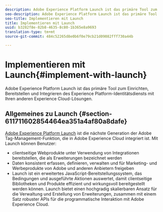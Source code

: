 ```yaml
---
description: Adobe Experience Platform Launch ist das primäre Tool zum Einrichten, Bereitstellen und Integrieren des Experience Platform-Identitätsdiensts mit Ihren anderen Experience Cloud-Lösungen.
seo-description: Adobe Experience Platform Launch ist das primäre Tool zum Einrichten, Bereitstellen und Integrieren des Experience Platform-Identitätsdiensts mit Ihren anderen Experience Cloud-Lösungen.
seo-title: Implementieren mit Launch
title: Implementieren mit Launch
uuid: b3282f8e-82b8-4635-8c80-1b365e8a9693
translation-type: tm+mt
source-git-commit: 484c52265d8e0b6f0e79cb21d09082fff730a44b

---
```



# Implementieren mit Launch{#implement-with-launch}

Adobe Experience Platform Launch ist das primäre Tool zum Einrichten, Bereitstellen und Integrieren des Experience Platform-Identitätsdiensts mit Ihren anderen Experience Cloud-Lösungen.

## Allgemeines zu Launch {#section-611711602854464ea351a4af80a8dafe}

[Adobe Experience Platform Launch](https://docs.adobelaunch.com/) ist die nächste Generation der Adobe Tag-Management-Funktion, die in Adobe Experience Cloud integriert ist. Mit Launch können Benutzer:

* clientseitige Webprodukte unter Verwendung von Integrationen bereitstellen, die als Erweiterungen bezeichnet werden
* Daten konsistent erfassen, definieren, verwalten und für Marketing- und Werbeprodukte von Adobe und anderen Anbietern freigeben
* Launch ist ein erweitertes JavaScript-Bereitstellungssystem, das Bedingungen und ausgeführte Aktionen auswertet, damit clientseitige Bibliotheken und Produkte effizient und wirkungsvoll bereitgestellt werden können. Launch bietet einen hochgradig skalierbaren Ansatz für die Verwaltung und Erstellung von Erweiterungen, zusammen mit einem Satz robuster APIs für die programmatische Interaktion mit Adobe Experience Cloud.

